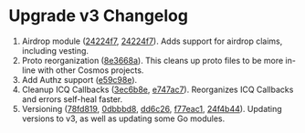 # Upgrade v3 Changelog

1. Airdrop module ([24224f7](https://github.com/TessorNetwork/Tessor/commit/9be3314f7bca7e91f099d27ca11177639b76b468), [24224f7](https://github.com/TessorNetwork/Tessor/commit/24224f7386e7ee56781e7d254f9a48fab60a3bed)). Adds support for airdrop claims, including vesting. 
2. Proto reorganization ([8e3668a](https://github.com/TessorNetwork/Tessor/commit/8e3668a8e87381fb0f470ab60e4f0ba8590139cc)). This cleans up proto files to be more in-line with other Cosmos projects. 
3. Add Authz support ([e59c98e](https://github.com/TessorNetwork/Tessor/commit/e59c98e7bce574fa53e6e70222a80b974d84db3b)).
4. Cleanup ICQ Callbacks ([3ec6b8e](https://github.com/TessorNetwork/Tessor/commit/3ec6b8ebe9f4ba49aed3d671432a9d77e61b095a), [e747ac7](https://github.com/TessorNetwork/Tessor/commit/e747ac7bdd9385fdaa7d5cd6f2926f7efd519480)). Reorganizes ICQ Callbacks and errors self-heal faster. 
5. Versioning ([78fd819](https://github.com/TessorNetwork/Tessor/commit/78fd81918fe8f763f10525770eba1fee0a6dbe25), [0dbbbd8](https://github.com/TessorNetwork/Tessor/commit/0dbbbd867ffad5b331d09c155dca53a3f581ad5c), [dd6c26](https://github.com/TessorNetwork/Tessor/commit/dd6c264ea09448130484f7289eb085eb8bdb5766), [f77eac1](https://github.com/TessorNetwork/Tessor/commit/f77eac106291a59fd839c128f6aa9adb974eb7ef), [24f4b44](https://github.com/TessorNetwork/Tessor/commit/24f4b44e85518c0e800605265486af5f55f02693)). Updating versions to v3, as well as updating some Go modules.
